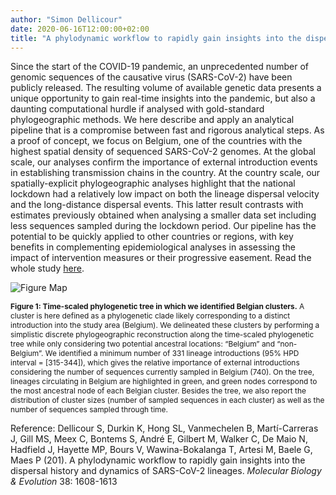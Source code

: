 ```yaml
---
author: "Simon Dellicour"
date: 2020-06-16T12:00:00+02:00
title: "A phylodynamic workflow to rapidly gain insights into the dispersal history and dynamics of SARS-CoV-2 lineages"
---
```

Since the start of the COVID-19 pandemic, an unprecedented number of genomic sequences of the causative virus (SARS-CoV-2) have been publicly released. The resulting volume of available genetic data presents a unique opportunity to gain real-time insights into the pandemic, but also a daunting computational hurdle if analysed with gold-standard phylogeographic methods. We here describe and apply an analytical pipeline that is a compromise between fast and rigorous analytical steps. As a proof of concept, we focus on Belgium, one of the countries with the highest spatial density of sequenced SARS-CoV-2 genomes. At the global scale, our analyses confirm the importance of external introduction events in establishing transmission chains in the country. At the country scale, our spatially-explicit phylogeographic analyses highlight that the national lockdown had a relatively low impact on both the lineage dispersal velocity and the long-distance dispersal events. This latter result contrasts with estimates previously obtained when analysing a smaller data set including less sequences sampled during the lockdown period. Our pipeline has the potential to be quickly applied to other countries or regions, with key benefits in complementing epidemiological analyses in assessing the impact of intervention measures or their progressive easement. Read the whole study [here](https://academic.oup.com/mbe/advance-article/doi/10.1093/molbev/msaa284/5952687).

![Figure Map](/images/COVID19_phylogeography_1.jpg)

<span style="font-size:0.85em;">**Figure 1: Time-scaled phylogenetic tree in which we identified Belgian clusters.** A cluster is here defined as a phylogenetic clade likely corresponding to a distinct introduction into the study area (Belgium). We delineated these clusters by performing a simplistic discrete phylogeographic reconstruction along the time-scaled phylogenetic tree while only considering two potential ancestral locations: “Belgium” and “non-Belgium”. We identified a minimum number of 331 lineage introductions (95% HPD interval = [315-344]), which gives the relative importance of external introductions considering the number of sequences currently sampled in Belgium (740). On the tree, lineages circulating in Belgium are highlighted in green, and green nodes correspond to the most ancestral node of each Belgian cluster. Besides the tree, we also report the distribution of cluster sizes (number of sampled sequences in each cluster) as well as the number of sequences sampled through time.</span>

Reference:
Dellicour S, Durkin K, Hong SL, Vanmechelen B, Martí-Carreras J, Gill MS, Meex C, Bontems S, André E, Gilbert M, Walker C, De Maio N, Hadfield J, Hayette MP, Bours V, Wawina-Bokalanga T, Artesi M, Baele G, Maes P (201). A phylodynamic workflow to rapidly gain insights into the dispersal history and dynamics of SARS-CoV-2 lineages. *Molecular Biology & Evolution* 38: 1608-1613
